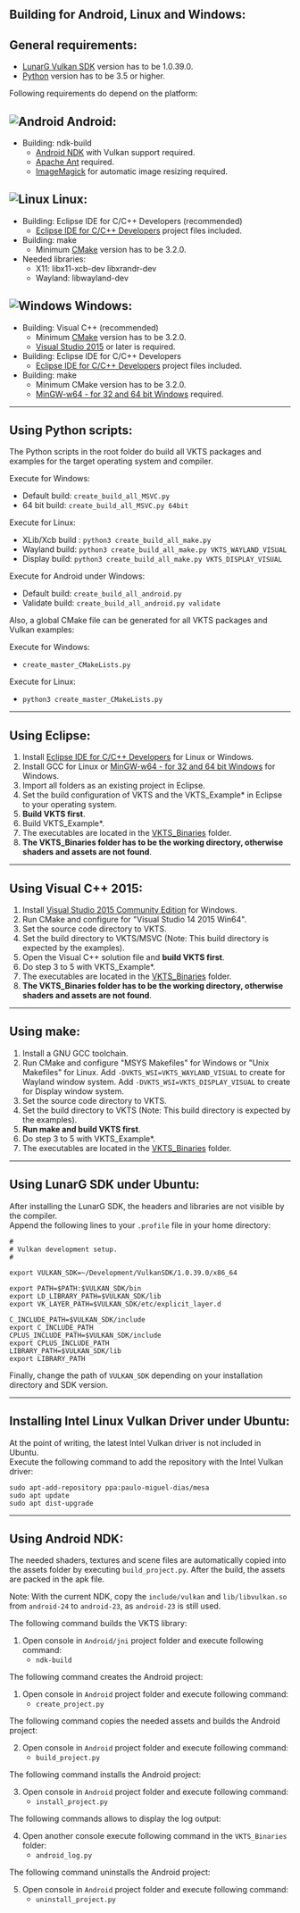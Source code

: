 Building for Android, Linux and Windows:
----------------------------------------

General requirements:
---------------------
  
- [LunarG Vulkan SDK](http://vulkan.lunarg.com) version has to be 1.0.39.0.
- [Python](https://www.python.org/) version has to be 3.5 or higher.  


Following requirements do depend on the platform:

![Android](images/android_logo.png) Android:
---

- Building: ndk-build  
    - [Android NDK](http://developer.android.com/ndk/index.html) with Vulkan support required.  
    - [Apache Ant](https://ant.apache.org/) required.
    - [ImageMagick](https://www.imagemagick.org/) for automatic image resizing required.
      
      

![Linux](images/linux_logo.png) Linux:
---

- Building: Eclipse IDE for C/C++ Developers (recommended)  
    - [Eclipse IDE for C/C++ Developers](https://www.eclipse.org/downloads/) project files included.   
- Building: make  
    - Minimum [CMake](https://cmake.org/) version has to be 3.2.0.  
- Needed libraries:
    - X11: libx11-xcb-dev libxrandr-dev
    - Wayland: libwayland-dev


![Windows](images/windows_logo.png) Windows:
---

- Building: Visual C++ (recommended)  
    - Minimum [CMake](https://cmake.org/) version has to be 3.2.0.  
    - [Visual Studio 2015](https://www.visualstudio.com/en-us/downloads/visual-studio-2015-downloads-vs.aspx) or later is required.  
- Building: Eclipse IDE for C/C++ Developers  
    - [Eclipse IDE for C/C++ Developers](https://www.eclipse.org/downloads/) project files included.  
- Building: make  
    - Minimum CMake version has to be 3.2.0.  
    - [MinGW-w64 - for 32 and 64 bit Windows](https://sourceforge.net/projects/mingw-w64/) required.  


---

Using Python scripts:
---------------------

The Python scripts in the root folder do build all VKTS packages and examples for the target operating system and compiler.

Execute for Windows:
- Default build: `create_build_all_MSVC.py`  
- 64 bit build: `create_build_all_MSVC.py 64bit`  

Execute for Linux:
- XLib/Xcb build : `python3 create_build_all_make.py`  
- Wayland build: `python3 create_build_all_make.py VKTS_WAYLAND_VISUAL`  
- Display build: `python3 create_build_all_make.py VKTS_DISPLAY_VISUAL`  

Execute for Android under Windows:
- Default build: `create_build_all_android.py`  
- Validate build: `create_build_all_android.py validate`  
  
  
Also, a global CMake file can be generated for all VKTS packages and Vulkan examples:

Execute for Windows:
- `create_master_CMakeLists.py`

Execute for Linux:
- `python3 create_master_CMakeLists.py`


---

Using Eclipse:
--------------

1. Install [Eclipse IDE for C/C++ Developers](https://www.eclipse.org/downloads/) for Linux or Windows.
2. Install GCC for Linux or [MinGW-w64 - for 32 and 64 bit Windows](https://sourceforge.net/projects/mingw-w64/) for Windows.
3. Import all folders as an existing project in Eclipse. 
4. Set the build configuration of VKTS and the VKTS_Example* in Eclipse to your operating system.
5. __Build VKTS first__.
6. Build VKTS_Example*.
7. The executables are located in the [VKTS_Binaries](VKTS_Binaries/README.md) folder.
8. __The VKTS_Binaries folder has to be the working directory, otherwise shaders and assets are not found__.


---

Using Visual C++ 2015:
----------------------

1. Install [Visual Studio 2015 Community Edition](https://www.visualstudio.com/de/downloads/) for Windows.
2. Run CMake and configure for "Visual Studio 14 2015 Win64".
3. Set the source code directory to VKTS.
4. Set the build directory to VKTS/MSVC (Note: This build directory is expected by the examples).
5. Open the Visual C++ solution file and __build VKTS first__.
6. Do step 3 to 5 with VKTS_Example*.
7. The executables are located in the [VKTS_Binaries](VKTS_Binaries/README.md) folder.
8. __The VKTS_Binaries folder has to be the working directory, otherwise shaders and assets are not found__.


---

Using make:
-----------

1. Install a GNU GCC toolchain.
2. Run CMake and configure "MSYS Makefiles" for Windows or "Unix Makefiles" for Linux.
   Add `-DVKTS_WSI=VKTS_WAYLAND_VISUAL` to create for Wayland window system.
   Add `-DVKTS_WSI=VKTS_DISPLAY_VISUAL` to create for Display window system.
3. Set the source code directory to VKTS.
4. Set the build directory to VKTS (Note: This build directory is expected by the examples). 
5. __Run make and build VKTS first__.
6. Do step 3 to 5 with VKTS_Example*.
7. The executables are located in the [VKTS_Binaries](VKTS_Binaries/README.md) folder.


---

Using LunarG SDK under Ubuntu:
------------------------------

After installing the LunarG SDK, the headers and libraries are not visible by the compiler.  
Append the following lines to your `.profile` file in your home directory: 

`#`  
`# Vulkan development setup.`  
`#`  
  
`export VULKAN_SDK=~/Development/VulkanSDK/1.0.39.0/x86_64`  
  
`export PATH=$PATH:$VULKAN_SDK/bin`  
`export LD_LIBRARY_PATH=$VULKAN_SDK/lib`  
`export VK_LAYER_PATH=$VULKAN_SDK/etc/explicit_layer.d`  
  
`C_INCLUDE_PATH=$VULKAN_SDK/include`   
`export C_INCLUDE_PATH`  
`CPLUS_INCLUDE_PATH=$VULKAN_SDK/include`   
`export CPLUS_INCLUDE_PATH`  
`LIBRARY_PATH=$VULKAN_SDK/lib`  
`export LIBRARY_PATH`  

Finally, change the path of `VULKAN_SDK` depending on your installation directory and SDK version.


---

Installing Intel Linux Vulkan Driver under Ubuntu:
--------------------------------------------------

At the point of writing, the latest Intel Vulkan driver is not included in Ubuntu.    
Execute the following command to add the repository with the Intel Vulkan driver:  
  
`sudo apt-add-repository ppa:paulo-miguel-dias/mesa`  
`sudo apt update`  
`sudo apt dist-upgrade`


---

Using Android NDK:
------------------

The needed shaders, textures and scene files are automatically copied into the assets folder by
executing `build_project.py`. After the build, the assets are packed in the apk file. 

Note:
With the current NDK, copy the `include/vulkan` and `lib/libvulkan.so` from `android-24` to `android-23`,
as `android-23` is still used.

The following command builds the VKTS library:

1. Open console in `Android/jni` project folder and execute following command:  
    - `ndk-build`


The following command creates the Android project:

1. Open console in `Android` project folder and execute following command:  
    - `create_project.py`

The following command copies the needed assets and builds the Android project:

2. Open console in `Android` project folder and execute following command:  
    - `build_project.py`

The following command installs the Android project:

3. Open console in `Android` project folder and execute following command:  
    - `install_project.py`

The following commands allows to display the log output:

4. Open another console execute following command in the `VKTS_Binaries` folder:  
    - `android_log.py` 

The following command uninstalls the Android project:

5. Open console in `Android` project folder and execute following command:  
    - `uninstall_project.py`
